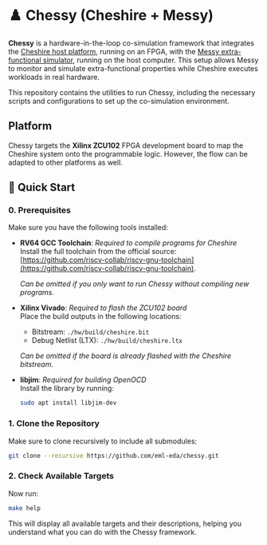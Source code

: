 # ♟️ Chessy (Cheshire + Messy)

**Chessy** is a hardware-in-the-loop co-simulation framework that integrates the [Cheshire host platform](https://github.com/pulp-platform/cheshire), running on an FPGA, with the [Messy extra-functional simulator](https://github.com/eml-eda/messy), running on the host computer. This setup allows Messy to monitor and simulate extra-functional properties while Cheshire executes workloads in real hardware.

This repository contains the utilities to run Chessy, including the necessary scripts and configurations to set up the co-simulation environment.

## Platform

Chessy targets the **Xilinx ZCU102** FPGA development board to map the Cheshire system onto the programmable logic. However, the flow can be adapted to other platforms as well.

## 🚀 Quick Start

### 0. Prerequisites

Make sure you have the following tools installed:

- **RV64 GCC Toolchain**: _Required to compile programs for Cheshire_  
  Install the full toolchain from the official source: [https://github.com/riscv-collab/riscv-gnu-toolchain](https://github.com/riscv-collab/riscv-gnu-toolchain).
  
  _Can be omitted if you only want to run Chessy without compiling new programs._

- **Xilinx Vivado**: _Required to flash the ZCU102 board_   
  Place the build outputs in the following locations:
  - Bitstream: `./hw/build/cheshire.bit`
  - Debug Netlist (LTX): `./hw/build/cheshire.ltx`

  _Can be omitted if the board is already flashed with the Cheshire bitstream._

- **libjim**: _Required for building OpenOCD_   
  Install the library by running:
  ```bash
  sudo apt install libjim-dev
  ```

### 1. Clone the Repository

Make sure to clone recursively to include all submodules:

```bash
git clone --recursive https://github.com/eml-eda/chessy.git
```

### 2. Check Available Targets

Now run:

```bash
make help
```

This will display all available targets and their descriptions, helping you understand what you can do with the Chessy framework.